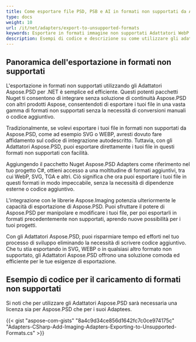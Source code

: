 ```yaml
---
title: Come esportare file PSD, PSB e AI in formati non supportati da Aspose.PSD
type: docs
weight: 10
url: /it/net/adapters/export-to-unsupported-formats
keywords: Esportare in formati immagine non supportati Adattatori WebP SVG PNG JPEG TIFF GIF BMP
description: Esempi di codice e descrizione su come utilizzare gli adattatori per esportare file PSD, PSB e AI in formati non supportati da Aspose.PSD
---
```


## Panoramica dell'esportazione in formati non supportati

L'esportazione in formati non supportati utilizzando gli Adattatori Aspose.PSD per .NET è semplice ed efficiente. Questi potenti pacchetti Nuget ti consentono di integrare senza soluzione di continuità Aspose.PSD con altri prodotti Aspose, consentendoti di esportare i tuoi file in una vasta gamma di formati non supportati senza la necessità di conversioni manuali o codice aggiuntivo.

Tradizionalmente, se volevi esportare i tuoi file in formati non supportati da Aspose.PSD, come ad esempio SVG o WEBP, avresti dovuto fare affidamento sul codice di integrazione autodescritto. Tuttavia, con gli Adattatori Aspose.PSD, puoi esportare direttamente i tuoi file in questi formati non supportati con facilità.

Aggiungendo il pacchetto Nuget Aspose.PSD Adapters come riferimento nel tuo progetto C#, ottieni accesso a una moltitudine di formati aggiuntivi, tra cui WebP, SVG, TGA e altri. Ciò significa che ora puoi esportare i tuoi file in questi formati in modo impeccabile, senza la necessità di dipendenze esterne o codice aggiuntivo.

L'integrazione con le librerie Aspose.Imaging potenzia ulteriormente le capacità di esportazione di Aspose.PSD. Puoi sfruttare il potere di Aspose.PSD per manipolare e modificare i tuoi file, per poi esportarli in formati precedentemente non supportati, aprendo nuove possibilità per i tuoi progetti.

Con gli Adattatori Aspose.PSD, puoi risparmiare tempo ed efforti nel tuo processo di sviluppo eliminando la necessità di scrivere codice aggiuntivo. Che tu stia esportando in SVG, WEBP o in qualsiasi altro formato non supportato, gli Adattatori Aspose.PSD offrono una soluzione comoda ed efficiente per le tue esigenze di esportazione.

## Esempio di codice per il caricamento di formati non supportati

Si noti che per utilizzare gli Adattatori Aspose.PSD sarà necessaria una licenza sia per Aspose.PSD che per i suoi Adaptees.

{{< gist "aspose-com-gists" "8a4c9d34ce856d1642fc7c0ce974175c" "Adapters-CSharp-Add-Imaging-Adapters-Exporting-to-Unsupported-Formats.cs" >}}

